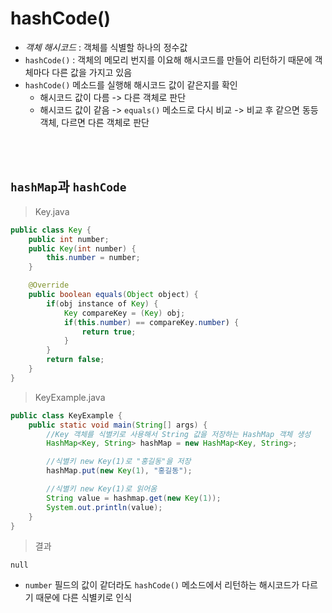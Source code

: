 # hashCode()
- *객체 해시코드* : 객체를 식별할 하나의 정수값
- ```hashCode()``` : 객체의 메모리 번지를 이요해 해시코드를 만들어 리턴하기 때문에 객체마다 다른 값을 가지고 있음
- ```hashCode()``` 메소드를 실행해 해시코드 값이 같은지를 확인
    - 해시코드 값이 다름 -> 다른 객체로 판단
    - 해시코드 값이 같음 -> ```equals()``` 메소드로 다시 비교 -> 비교 후 같으면 동등객체, 다르면 다른 객체로 판단

<Br><br>

## ```hashMap```과 ```hashCode```

> Key.java
```java
public class Key {
    public int number;
    public Key(int number) {
        this.number = number;
    }

    @Override
    public boolean equals(Object object) {
        if(obj instance of Key) {
            Key compareKey = (Key) obj;
            if(this.number) == compareKey.number) {
                return true;
            }
        }
        return false;
    }
}
```

>KeyExample.java
```java
public class KeyExample {
    public static void main(String[] args) {
        //Key 객체를 식별키로 사용해서 String 값을 저장하는 HashMap 객체 생성
        HashMap<Key, String> hashMap = new HashMap<Key, String>;

        //식별키 new Key(1)로 "홍길동"을 저장
        hashMap.put(new Key(1), "홍길동");

        //식별키 new Key(1)로 읽어옴
        String value = hashmap.get(new Key(1));
        System.out.println(value);
    }
}
```
>결과
```
null
```
- ```number``` 필드의 값이 같더라도 ```hashCode()``` 메소드에서 리턴하는 해시코드가 다르기 때문에 다른 식별키로 인식
